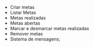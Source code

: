 - Criar metas
- Listar Metas
- Metas realizadas
- Metas abertas
- Marcar e desmarcar metas realizadas
- Remover metas
- Sistema de mensagens;